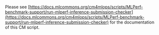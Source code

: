 Please see [https://docs.mlcommons.org/cm4mlops/scripts/MLPerf-benchmark-support/run-mlperf-inference-submission-checker](https://docs.mlcommons.org/cm4mlops/scripts/MLPerf-benchmark-support/run-mlperf-inference-submission-checker) for the documentation of this CM script.
